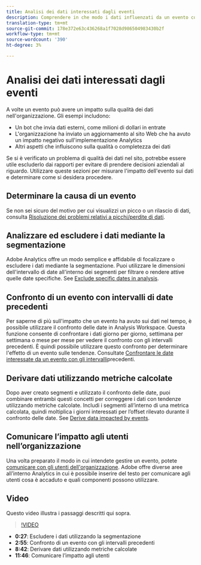 ```yaml
---
title: Analisi dei dati interessati dagli eventi
description: Comprendere in che modo i dati influenzati da un evento contribuiscono alla qualità generale dei dati.
translation-type: tm+mt
source-git-commit: 178e372e63c436268a1f7028d986504983430b2f
workflow-type: tm+mt
source-wordcount: '390'
ht-degree: 3%

---
```



# Analisi dei dati interessati dagli eventi

A volte un evento può avere un impatto sulla qualità dei dati nell&#39;organizzazione. Gli esempi includono:

* Un bot che invia dati esterni, come milioni di dollari in entrate
* L&#39;organizzazione ha inviato un aggiornamento al sito Web che ha avuto un impatto negativo sull&#39;implementazione  Analytics
* Altri aspetti che influiscono sulla qualità o completezza dei dati

Se si è verificato un problema di qualità dei dati nel sito, potrebbe essere utile escluderlo dai rapporti per evitare di prendere decisioni aziendali al riguardo. Utilizzare queste sezioni per misurare l&#39;impatto dell&#39;evento sui dati e determinare come si desidera procedere.

## Determinare la causa di un evento

Se non sei sicuro del motivo per cui visualizzi un picco o un rilascio di dati, consulta [Risoluzione dei problemi relativi a picchi/perdite di dati](spikes-drops.md).

## Analizzare ed escludere i dati mediante la segmentazione

 Adobe Analytics offre un modo semplice e affidabile di focalizzare o escludere i dati mediante la segmentazione. Puoi utilizzare le dimensioni dell&#39;intervallo di date all&#39;interno dei segmenti per filtrare o rendere attive quelle date specifiche. See [Exclude specific dates in analysis](segments.md).

## Confronto di un evento con intervalli di date precedenti

Per saperne di più sull&#39;impatto che un evento ha avuto sui dati nel tempo, è possibile utilizzare il confronto delle date in  Analysis Workspace. Questa funzione consente di confrontare i dati giorno per giorno, settimana per settimana o mese per mese per vedere il confronto con gli intervalli precedenti. È quindi possibile utilizzare questo confronto per determinare l&#39;effetto di un evento sulle tendenze. Consultate [Confrontare le date interessate da un evento con gli intervalli](compare-dates.md)precedenti.

## Derivare dati utilizzando metriche calcolate

Dopo aver creato segmenti e utilizzato il confronto delle date, puoi combinare entrambi questi concetti per correggere i dati con tendenze utilizzando metriche calcolate. Includi i segmenti all’interno di una metrica calcolata, quindi moltiplica i giorni interessati per l’offset rilevato durante il confronto delle date. See [Derive data impacted by events](calcmetrics.md).

## Comunicare l’impatto agli utenti nell’organizzazione

Una volta preparato il modo in cui intendete gestire un evento, potete [comunicare con gli utenti dell&#39;organizzazione](communicate.md).  Adobe offre diverse aree all’interno  Analytics in cui è possibile inserire del testo per comunicare agli utenti cosa è accaduto e quali componenti possono utilizzare.

## Video

Questo video illustra i passaggi descritti qui sopra.

>[!VIDEO](https://video.tv.adobe.com/v/33316?quality=12)

* **0:27**: Escludere i dati utilizzando la segmentazione
* **2:55**: Confronto di un evento con gli intervalli precedenti
* **8:42**: Derivare dati utilizzando metriche calcolate
* **11:46**: Comunicare l’impatto agli utenti
